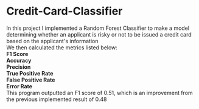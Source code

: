 # Credit-Card-Classifier
In this project I implemented a Random Forest Classifier to make a model determining whether an applicant is risky or not to be issued a credit card based on the applicant's information  
We then calculated the metrics listed below:  
**F1 Score**  
**Accuracy**  
**Precision**  
**True Positive Rate**  
**False Positive Rate**  
**Error Rate**  
This program outputted an F1 score of 0.51, which is an improvement from the previous implemented result of 0.48
